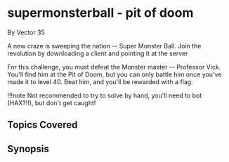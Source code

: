 # supermonsterball - pit of doom
By Vector 35



A new craze is sweeping the nation -- Super Monster Ball. Join the revolution by downloading a client and pointing it at the server

For this challenge, you must defeat the Monster master -- Professor Vick. You'll find him at the Pit of Doom, but you can only battle him once you've made it to level 40. Beat him, and you'll be rewarded with a flag. 

!!!note
    Not recommended to try to solve by hand, you'll need to bot (HAX?!!), but don't get caught!

## Topics Covered

## Synopsis

